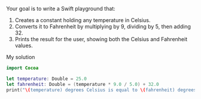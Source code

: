 Your goal is to write a Swift playground that:

1. Creates a constant holding any temperature in Celsius.
2. Converts it to Fahrenheit by multiplying by 9, dividing by 5, then adding 32.
3. Prints the result for the user, showing both the Celsius and Fahrenheit values.


My solution

```swift
import Cocoa

let temperature: Double = 25.0
let fahrenheit: Double = (temperature * 9.0 / 5.0) + 32.0
print("\(temperature) degrees Celsius is equal to \(fahrenheit) degrees Fahrenheit.")
``` 
